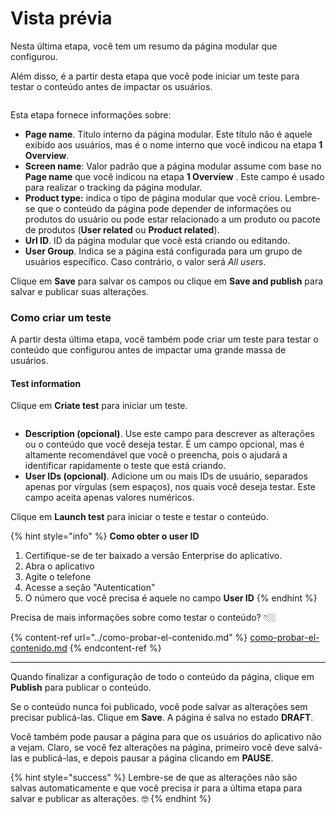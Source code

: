 # Vista prévia

Nesta última etapa, você tem um resumo da página modular que configurou.

Além disso, é a partir desta etapa que você pode iniciar um teste para testar o conteúdo antes de impactar os usuários.

<figure><img src="../.gitbook/assets/Overview_ModularPages.png" alt=""><figcaption></figcaption></figure>

Esta etapa fornece informações sobre:

- **Page name**. Título interno da página modular. Este título não é aquele exibido aos usuários, mas é o nome interno que você indicou na etapa **1 Overview**.
- **Screen name**: Valor padrão que a página modular assume com base no **Page name** que você indicou na etapa **1 Overview** . Este campo é usado para realizar o tracking da página modular.
- **Product type:** indica o tipo de página modular que você criou. Lembre-se que o conteúdo da página pode depender de informações ou produtos do usuário ou pode estar relacionado a um produto ou pacote de produtos (**User related** ou **Product related**).
- **Url ID**. ID da página modular que você está criando ou editando.
- **User Group**. Indica se a página está configurada para um grupo de usuários específico. Caso contrário, o valor será *All users*.

Clique em **Save** para salvar os campos ou clique em **Save and publish** para salvar e publicar suas alterações.

### Como criar um teste

A partir desta última etapa, você também pode criar um teste para testar o conteúdo que configurou antes de impactar uma grande massa de usuários.

#### Test information

Clique em **Criate test** para iniciar um teste.

<figure><img src="../.gitbook/assets/CreateTest.png" alt=""><figcaption></figcaption></figure>

- **Description (opcional)**. Use este campo para descrever as alterações ou o conteúdo que você deseja testar. É um campo opcional, mas é altamente recomendável que você o preencha, pois o ajudará a identificar rapidamente o teste que está criando.
-  **User IDs (opcional)**. Adicione um ou mais IDs de usuário, separados apenas por vírgulas (sem espaços), nos quais você deseja testar. Este campo aceita apenas valores numéricos.

Clique em **Launch test** para iniciar o teste e testar o conteúdo.

{% hint style="info" %} **Como obter o user ID**

1. Certifique-se de ter baixado a versão Enterprise do aplicativo.
2. Abra o aplicativo
3. Agite o telefone
4. Acesse a seção "Autentication"
5. O número que você precisa é aquele no campo **User ID** {% endhint %}

Precisa de mais informações sobre como testar o conteúdo? 👇🏼

{% content-ref url="../como-probar-el-contenido.md" %} [como-probar-el-contenido.md](../como-probar-el-contenido.md) {% endcontent-ref %}

---

Quando finalizar a configuração de todo o conteúdo da página, clique em **Publish** para publicar o conteúdo.

Se o conteúdo nunca foi publicado, você pode salvar as alterações sem precisar publicá-las. Clique em **Save**. A página é salva no estado **DRAFT**.

Você também pode pausar a página para que os usuários do aplicativo não a vejam. Claro, se você fez alterações na página, primeiro você deve salvá-las e publicá-las, e depois pausar a página clicando em **PAUSE**.

{% hint style="success" %} Lembre-se de que as alterações não são salvas automaticamente e que você precisa ir para a última etapa para salvar e publicar as alterações. 🤓 {% endhint %}
